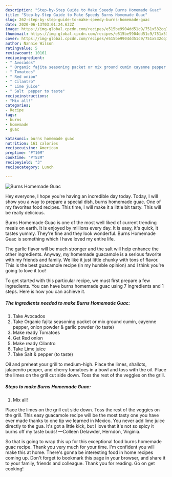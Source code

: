 ```yaml
---
description: "Step-by-Step Guide to Make Speedy Burns Homemade Guac"
title: "Step-by-Step Guide to Make Speedy Burns Homemade Guac"
slug: 262-step-by-step-guide-to-make-speedy-burns-homemade-guac
date: 2020-06-13T03:01:24.632Z
image: https://img-global.cpcdn.com/recipes/e515be9904dd51c9/751x532cq70/burns-homemade-guac-recipe-main-photo.jpg
thumbnail: https://img-global.cpcdn.com/recipes/e515be9904dd51c9/751x532cq70/burns-homemade-guac-recipe-main-photo.jpg
cover: https://img-global.cpcdn.com/recipes/e515be9904dd51c9/751x532cq70/burns-homemade-guac-recipe-main-photo.jpg
author: Nannie Wilson
ratingvalue: 5
reviewcount: 10161
recipeingredient:
- " Avocados"
- " Organic fajita seasoning packet or mix ground cumin cayenne pepper onion powder  garlic powder to taste"
- " Tomatoes"
- " Red onion"
- " Cilantro"
- " Lime juice"
- " Salt  pepper to taste"
recipeinstructions:
- "Mix all!"
categories:
- Recipe
tags:
- burns
- homemade
- guac

katakunci: burns homemade guac 
nutrition: 161 calories
recipecuisine: American
preptime: "PT10M"
cooktime: "PT52M"
recipeyield: "3"
recipecategory: Lunch

---
```



![Burns Homemade Guac](https://img-global.cpcdn.com/recipes/e515be9904dd51c9/751x532cq70/burns-homemade-guac-recipe-main-photo.jpg)

Hey everyone, I hope you're having an incredible day today. Today, I will show you a way to prepare a special dish, burns homemade guac. One of my favorites food recipes. This time, I will make it a little bit tasty. This will be really delicious.

Burns Homemade Guac is one of the most well liked of current trending meals on earth. It is enjoyed by millions every day. It is easy, it's quick, it tastes yummy. They're fine and they look wonderful. Burns Homemade Guac is something which I have loved my entire life.

The garlic flavor will be much stronger and the salt will help enhance the other ingredients. Anyway, my homemade guacamole is a serious favorite with my friends and family. We like it just little chunky with tons of flavor. This is the best guacamole recipe (in my humble opinion) and I think you&#39;re going to love it too!


To get started with this particular recipe, we must first prepare a few ingredients. You can have burns homemade guac using 7 ingredients and 1 steps. Here is how you can achieve it.

<!--inarticleads1-->

##### The ingredients needed to make Burns Homemade Guac:

1. Take  Avocados
1. Take  Organic fajita seasoning packet or mix ground cumin, cayenne pepper, onion powder &amp; garlic powder (to taste)
1. Make ready  Tomatoes
1. Get  Red onion
1. Make ready  Cilantro
1. Take  Lime juice
1. Take  Salt &amp; pepper (to taste)


Oil and preheat your grill to medium-high. Place the limes, shallots, jalapenño pepper, and cherry tomatoes in a bowl and toss with the oil. Place the limes on the grill cut side down. Toss the rest of the veggies on the grill. 

<!--inarticleads2-->

##### Steps to make Burns Homemade Guac:

1. Mix all!


Place the limes on the grill cut side down. Toss the rest of the veggies on the grill. This easy guacamole recipe will be the most tasty one you have ever made thanks to one tip we learned in Mexico. You never add lime juice directly to the gua. It&#39;s got a little kick, but I love that it&#39;s not so spicy it burns off my taste buds! —Colleen Delawder, Herndon, Virginia. 

So that is going to wrap this up for this exceptional food burns homemade guac recipe. Thank you very much for your time. I'm confident you will make this at home. There's gonna be interesting food in home recipes coming up. Don't forget to bookmark this page in your browser, and share it to your family, friends and colleague. Thank you for reading. Go on get cooking!
